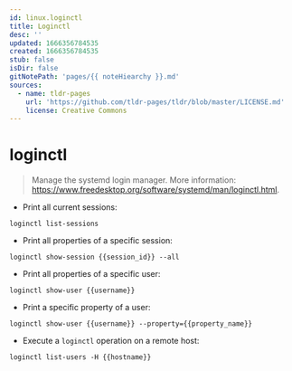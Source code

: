 ```yaml
---
id: linux.loginctl
title: Loginctl
desc: ''
updated: 1666356784535
created: 1666356784535
stub: false
isDir: false
gitNotePath: 'pages/{{ noteHiearchy }}.md'
sources:
  - name: tldr-pages
    url: 'https://github.com/tldr-pages/tldr/blob/master/LICENSE.md'
    license: Creative Commons
---
```

# loginctl

> Manage the systemd login manager.
> More information: <https://www.freedesktop.org/software/systemd/man/loginctl.html>.

- Print all current sessions:

`loginctl list-sessions`

- Print all properties of a specific session:

`loginctl show-session {{session_id}} --all`

- Print all properties of a specific user:

`loginctl show-user {{username}}`

- Print a specific property of a user:

`loginctl show-user {{username}} --property={{property_name}}`

- Execute a `loginctl` operation on a remote host:

`loginctl list-users -H {{hostname}}`

